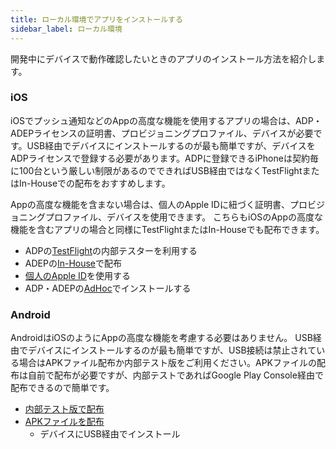 ```yaml
---
title: ローカル環境でアプリをインストールする
sidebar_label: ローカル環境
---
```


開発中にデバイスで動作確認したいときのアプリのインストール方法を紹介します。

### iOS

iOSでプッシュ通知などのAppの高度な機能を使用するアプリの場合は、ADP・ADEPライセンスの証明書、プロビジョニングプロファイル、デバイスが必要です。USB経由でデバイスにインストールするのが最も簡単ですが、デバイスをADPライセンスで登録する必要があります。ADPに登録できるiPhoneは契約毎に100台という厳しい制限があるのでできればUSB経由ではなくTestFlightまたはIn-Houseでの配布をおすすめします。

Appの高度な機能を含まない場合は、個人のApple IDに紐づく証明書、プロビジョニングプロファイル、デバイスを使用できます。
こちらもiOSのAppの高度な機能を含むアプリの場合と同様にTestFlightまたはIn-Houseでも配布できます。


- ADPの[TestFlight](../build/ios/adp_testflight.md)の内部テスターを利用する
- ADEPの[In-House](../build/ios/adep_in_house.md)で配布
- [個人のApple ID](../build/ios/personal_team.md)を使用する
- ADP・ADEPの[AdHoc](../build/ios/adp_local.md)でインストールする

### Android

AndroidはiOSのようにAppの高度な機能を考慮する必要はありません。 USB経由でデバイスにインストールするのが最も簡単ですが、USB接続は禁止されている場合はAPKファイル配布か内部テスト版をご利用ください。APKファイルの配布は自前で配布が必要ですが、内部テストであればGoogle Play Console経由で配布できるので簡単です。


- [内部テスト版で配布](distribution/build/android/google_play_test)
- [APKファイルを配布](distribution/build/android/apk_dist)
   - デバイスにUSB経由でインストール
